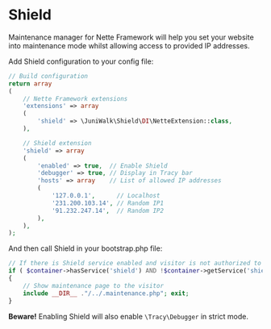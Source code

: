 Shield
============

Maintenance manager for Nette Framework will help you set your website into maintenance mode whilst allowing access to provided IP addresses.

Add Shield configuration to your config file:
```php
// Build configuration
return array
(
	// Nette Framework extensions
	'extensions' => array
	(
		'shield' => \JuniWalk\Shield\DI\NetteExtension::class,
	),

	// Shield extension
	'shield' => array
	(
		'enabled' => true,  // Enable Shield
		'debugger' => true, // Display in Tracy bar
		'hosts' => array    // List of allowed IP addresses
		(
			'127.0.0.1',      // Localhost
			'231.200.103.14', // Random IP1
			'91.232.247.14',  // Random IP2
		),
	),
);
```

And then call Shield in your bootstrap.php file:
```php
// If there is Shield service enabled and visitor is not authorized to see this page right now
if ( $container->hasService('shield') AND !$container->getService('shield')->isAuthorized( ) )
{
	// Show maintenance page to the visitor
	include __DIR__ ."/../.maintenance.php"; exit;
}
```

**Beware!** Enabling Shield will also enable `\Tracy\Debugger` in strict mode.
